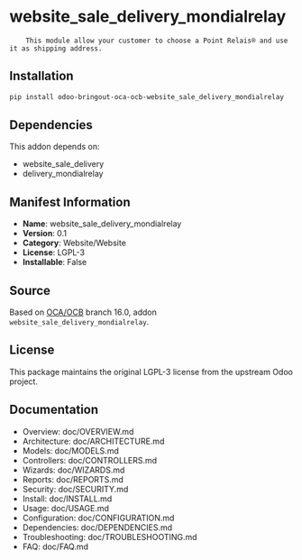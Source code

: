 # website_sale_delivery_mondialrelay


        This module allow your customer to choose a Point Relais® and use it as shipping address.
    

## Installation

```bash
pip install odoo-bringout-oca-ocb-website_sale_delivery_mondialrelay
```

## Dependencies

This addon depends on:
- website_sale_delivery
- delivery_mondialrelay

## Manifest Information

- **Name**: website_sale_delivery_mondialrelay
- **Version**: 0.1
- **Category**: Website/Website
- **License**: LGPL-3
- **Installable**: False

## Source

Based on [OCA/OCB](https://github.com/OCA/OCB) branch 16.0, addon `website_sale_delivery_mondialrelay`.

## License

This package maintains the original LGPL-3 license from the upstream Odoo project.

## Documentation

- Overview: doc/OVERVIEW.md
- Architecture: doc/ARCHITECTURE.md
- Models: doc/MODELS.md
- Controllers: doc/CONTROLLERS.md
- Wizards: doc/WIZARDS.md
- Reports: doc/REPORTS.md
- Security: doc/SECURITY.md
- Install: doc/INSTALL.md
- Usage: doc/USAGE.md
- Configuration: doc/CONFIGURATION.md
- Dependencies: doc/DEPENDENCIES.md
- Troubleshooting: doc/TROUBLESHOOTING.md
- FAQ: doc/FAQ.md
